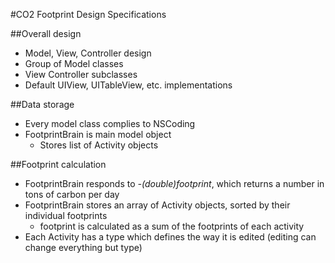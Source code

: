 #CO2 Footprint Design Specifications

##Overall design
* Model, View, Controller design
* Group of Model classes
* View Controller subclasses
* Default UIView, UITableView, etc. implementations

##Data storage
* Every model class complies to NSCoding
* FootprintBrain is main model object
    * Stores list of Activity objects

##Footprint calculation
* FootprintBrain responds to *-(double)footprint*, which returns a number in tons of carbon per day
* FootprintBrain stores an array of Activity objects, sorted by their individual footprints
    * footprint is calculated as a sum of the footprints of each activity
* Each Activity has a type which defines the way it is edited (editing can change everything but type)
